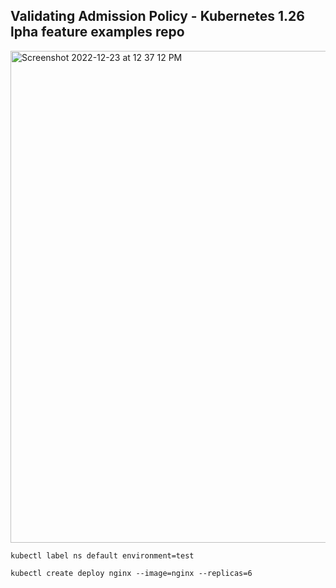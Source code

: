 
## Validating Admission Policy - Kubernetes 1.26 lpha feature examples repo


<img width="787" alt="Screenshot 2022-12-23 at 12 37 12 PM" src="https://user-images.githubusercontent.com/8190114/209288910-4bd7eaba-e826-4c6e-aa84-13df6a3030c3.png">




```
kubectl label ns default environment=test

kubectl create deploy nginx --image=nginx --replicas=6
```
